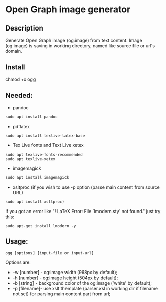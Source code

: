 # Open Graph image generator 

## Description

Generate Open Graph image (og:image) from text content. 
Image (og:image) is saving in working directory, named like source file or url's domain.

## Install

chmod +x ogg

## Needed:

- pandoc 
```shell
sudo apt install pandoc
```
- pdflatex 
```shell
sudo apt install texlive-latex-base
```
- Tex Live fonts and Text Live xetex
```shell
sudo apt texlive-fonts-recommended
sudo apt texlive-xetex
```
- imagemagick 
```shell
sudo apt install imagemagick
```
- xsltproc (if you wish to use -p option (parse main content from source URL)
```shell
sudo apt install xsltproc)
```
If you got an error like "! LaTeX Error: File `lmodern.sty' not found." just try this:
```shell
sudo apt-get install lmodern -y
```

## Usage:

```shell
ogg [options] [input-file or input-url]

```

Options are:

- -w [number] - og:image width (968px by default);
- -h [number] - og:image height (504px by default);
- -b [string] - background color of the og:image ('white' by default);
- -p [filename]- use xslt themplate (parser.xsl in working dir if filename not set) for parsing main content part from url;




